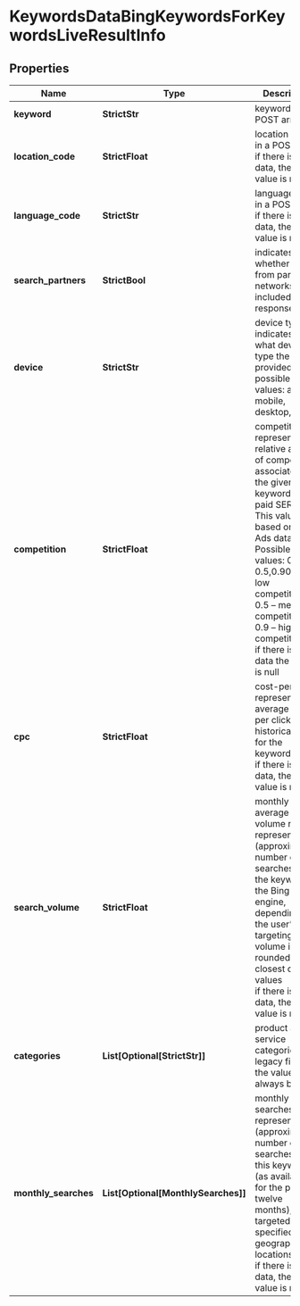 # KeywordsDataBingKeywordsForKeywordsLiveResultInfo


## Properties

| Name | Type | Description | Notes |
|------------ | ------------- | ------------- | -------------|
**keyword** | **StrictStr** | keyword in a POST array |[optional]|
**location_code** | **StrictFloat** | location code in a POST array<br>if there is no data, then the value is null |[optional]|
**language_code** | **StrictStr** | language code in a POST array<br>if there is no data, then the value is null |[optional]|
**search_partners** | **StrictBool** | indicates whether data from partner networks is included in the response |[optional]|
**device** | **StrictStr** | device type<br>indicates for what device type the data is provided;<br>possible values: all, mobile, desktop, tablet |[optional]|
**competition** | **StrictFloat** | competition<br>represents the relative amount of competition associated with the given keyword in paid SERP only. This value is based on Bing Ads data.<br>Possible values: 0.1, 0.5,0.90.1 – low competition,<br>0.5 – medium competition,<br>0.9 – high competition;<br>if there is no data the value is null |[optional]|
**cpc** | **StrictFloat** | cost-per-click<br>represents the average cost per click (USD) historically paid for the keyword.<br>if there is no data, then the value is null |[optional]|
**search_volume** | **StrictFloat** | monthly average search volume rate<br>represents the (approximate) number of searches for the keyword on the Bing search engine, depending on the user’s targetingsearch volume is rounded to the closest decimal values<br>if there is no data, then the value is null |[optional]|
**categories** | **List[Optional[StrictStr]]** | product and service categories<br>legacy field, the value will always be null |[optional]|
**monthly_searches** | **List[Optional[MonthlySearches]]** | monthly searches<br>represents the (approximate) number of searches on this keyword (as available for the past twelve months), targeted to the specified geographic locations.<br>if there is no data, then the value is null |[optional]|